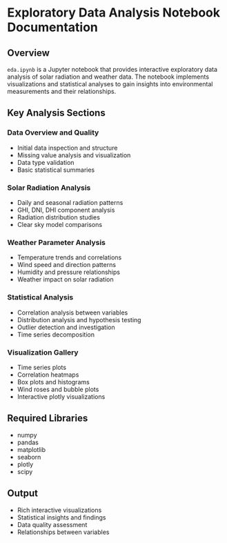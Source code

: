 # Exploratory Data Analysis Notebook Documentation

## Overview
`eda.ipynb` is a Jupyter notebook that provides interactive exploratory data analysis of solar radiation and weather data. The notebook implements visualizations and statistical analyses to gain insights into environmental measurements and their relationships.

## Key Analysis Sections

### Data Overview and Quality
- Initial data inspection and structure
- Missing value analysis and visualization 
- Data type validation
- Basic statistical summaries

### Solar Radiation Analysis
- Daily and seasonal radiation patterns
- GHI, DNI, DHI component analysis
- Radiation distribution studies
- Clear sky model comparisons

### Weather Parameter Analysis 
- Temperature trends and correlations
- Wind speed and direction patterns
- Humidity and pressure relationships
- Weather impact on solar radiation

### Statistical Analysis
- Correlation analysis between variables
- Distribution analysis and hypothesis testing
- Outlier detection and investigation
- Time series decomposition

### Visualization Gallery
- Time series plots
- Correlation heatmaps
- Box plots and histograms
- Wind roses and bubble plots
- Interactive plotly visualizations

## Required Libraries
- numpy
- pandas
- matplotlib
- seaborn
- plotly
- scipy


## Output
- Rich interactive visualizations
- Statistical insights and findings
- Data quality assessment
- Relationships between variables
